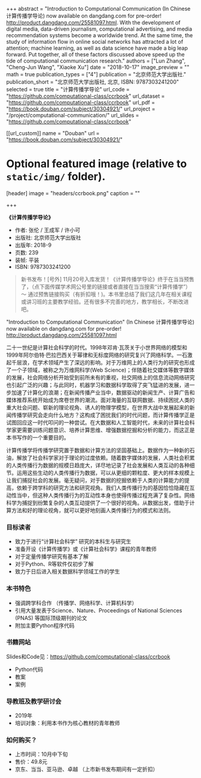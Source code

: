+++
abstract = "Introduction to Computational Communication (In Chinese 计算传播学导论) now available on dangdang.com for pre-order! http://product.dangdang.com/25581097.html. With the development of digital media, data-driven journalism, computational advertising, and media recommendation systems become a worldwide trend. At the same time, the study of information flow in online social networks has attracted a lot of attention; machine learning, as well as data science have made a big leap forward. Put together, all of these factors discussed above speed up the tide of computational communication research."
authors = ["Lun Zhang", "Cheng-Jun Wang",  "Xiaoke Xu"]
date = "2018-10-17"
image_preview = ""
math = true
publication_types = ["4"]
publication = "北京师范大学出版社."
publication_short = "北京师范大学出版社, 北京, ISBN: 9787303241200"
selected = true
title = "计算传播学导论"
url_code = "https://github.com/computational-class/ccrbook"
url_dataset = "https://github.com/computational-class/ccrbook"
url_pdf = "https://book.douban.com/subject/30304921/"
url_project = "/project/computational-communication/"
url_slides = "https://github.com/computational-class/ccrbook"

[[url_custom]]
name = "Douban"
url = "https://book.douban.com/subject/30304921/"

# Optional featured image (relative to `static/img/` folder).
[header]
image = "headers/ccrbook.png"
caption = ""

+++

**《计算传播学导论》**

- 作者: 张伦 / 王成军 / 许小可
- 出版社: 北京师范大学出版社
- 出版年: 2018-9
- 页数: 239
- 装帧: 平装
- ISBN: 9787303241200

> 新书发布！[号外] 11月20号入库发货！《计算传播学导论》终于在当当预售了，（点下面传媒学术网公号里的链接或者直接在当当搜索“计算传播学”）～ 通过预售链接购买（有折扣哦！)。本书里总结了我们这几年在相关课程或讲习班的主要教学经验。还有很多不完善的地方，教学相长，不断改进吧。


"Introduction to Computational Communication" (In Chinese 计算传播学导论) now available on dangdang.com  for pre-order! http://product.dangdang.com/25581097.html

二十一世纪是计算社会科学的时代。1998年邓肯·瓦茨关于小世界网络的模型和1999年阿尔伯特·巴拉巴西关于幂律和无标度网络的研究复兴了网络科学。一石激起千层浪，在学术领域产生了深远的影响。对于万维网上的人类行为的研究也形成了一个子领域，被称之为万维网科学(Web Science)；伴随着社交媒体等数字媒体的发展，社会网络分析开始受到前所未有的重视，社交网络上的信息流动网络研究也引起广泛的兴趣；与此同时，机器学习和数据科学取得了突飞猛进的发展，进一步加速了计算化的浪潮；在新闻传播产业当中，数据驱动的新闻生产、计算广告和媒体推荐系统开始成为席卷世界的潮流。面对海量的互联网数据、持续困扰人类的重大社会问题、崭新的理论视角、诱人的物理学模型，在世界大战中发展起来的新闻传播学研究会走向什么地方？这构成了困扰我们的时代问题，而计算传播学正是试图回应这一时代叩问的一种尝试。在大数据和人工智能时代，未来的计算社会科学家更需要训练问题意识、培养计算思维、增强数据挖掘和分析的能力，而这正是本书写作的一个重要目的。

计算传播学将传播学研究置于数据和计算方法的坚固基础上。数据作为一种新的石油，解放了社会科学家对于理论的过度依赖。随着数字媒体的发展，人类社会积累的人类传播行为数据的规模日趋庞大，详尽地记录了社会发展和人类互动的各种细节。运用这些生动的人类传播行为数据，可以从更细的颗粒度、更大的样本规模上让我们捕捉社会的发展。毫无疑问，对于数据的挖掘依赖于人类的计算能力的提高，依赖于跨学科的研究方法和研究视角。我们人类传播行为的基因恰恰隐藏在互动性当中，但这种人类传播行为的互动性本身也使得传播过程充满了复杂性。网络科学为捕捉到纷繁复杂的人类互动提供了一个很好的视角。从数据出发，借助于计算方法和好的理论视角，就可以更好地刻画人类传播行为的模式和法则。

### 目标读者
- 致力于进行“计算社会科学” 研究的本科生与研究生
- 准备开设《计算传播学》或《计算社会科学》课程的青年教师
- 对于定量传播学研究有基本了解
- 对于Python、R等软件仅初步了解
- 致力于日后进入相关数据科学领域工作的学生

### 本书特色
- 强调跨学科合作 （传播学、网络科学、计算机科学）
- 引用大量发表于Science、Nature、Proceedings of National Sciences (PNAS) 等国际顶级期刊的论文
- 附加主要Python程序代码

### 书籍网站

Slides和Code见：https://github.com/computational-class/ccrbook

- Python代码  
- 教案
- 案例

### 导教班及教学研讨会

- 2019年
- 培训对象：利用本书作为核心教材的青年教师

### 如何购买？
- 上市时间：10月中下旬
- 售价：49.8元
- 京东、当当、亚马逊、卓越  （上市新书发布期间有一定折扣）
